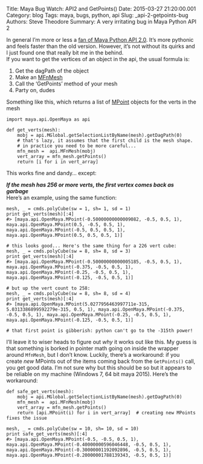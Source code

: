Title: Maya Bug Watch: API2 and GetPoints()
Date: 2015-03-27 21:20:00.001
Category: blog
Tags: maya, bugs, python, api
Slug: _api-2-getpoints-bug
Authors: Steve Theodore
Summary: A very irritating bug in Maya Python API 2

In general I’m more or less a [fan of Maya Python API 2.0](http://techartsurvival.blogspot.com/2014/12/all-we-are-saying-is-give-api-20-chance.html). It’s more pythonic and feels faster than the old version. However, it’s not without its quirks and I just found one that really bit me in the behind.  
If you want to get the vertices of an object in the api, the usual formula is:  

  1. Get the dagPath of the object
  2. Make an [MFnMesh](http://help.autodesk.com/view/MAYAUL/2015/ENU/?guid=__py_ref_class_open_maya_1_1_m_fn_mesh_html)
  3. Call the ‘GetPoints’ method of your mesh
  4. Party on, dudes

Something like this, which returns a list of [MPoint](http://help.autodesk.com/view/MAYAUL/2015/ENU/?guid=__py_ref_class_open_maya_1_1_m_point_html) objects for the verts in the mesh  
    
    
    import maya.api.OpenMaya as api  
      
    def get_verts(mesh):  
        mobj = api.MGlobal.getSelectionListByName(mesh).getDagPath(0)  
        # that's lazy, it assumes that the first child is the mesh shape.  
        # in practice you need to be more careful...  
        mfn_mesh =  api.MFnMesh(mobj)  
        vert_array = mfn_mesh.getPoints()  
        return [i for i in vert_array]  
    

This works fine and dandy… except:  

_**If the mesh has 256 or more verts, the first vertex comes back as garbage**_  
Here’s an example, using the same function:  

    
    mesh, _ = cmds.polyCube(sw = 1, sh= 1, sd = 1)  
    print get_verts(mesh)[:4]  
    #> [maya.api.OpenMaya.MPoint(-0.50000000000009082, -0.5, 0.5, 1), maya.api.OpenMaya.MPoint(0.5, -0.5, 0.5, 1), maya.api.OpenMaya.MPoint(-0.5, 0.5, 0.5, 1), maya.api.OpenMaya.MPoint(0.5, 0.5, 0.5, 1)]  
      
    # this looks good... Here's the same thing for a 226 vert cube:  
    mesh, _ = cmds.polyCube(sw = 8, sh= 8, sd = 3)  
    print get_verts(mesh)[:4]  
    #> [maya.api.OpenMaya.MPoint(-0.50000000000005185, -0.5, 0.5, 1), maya.api.OpenMaya.MPoint(-0.375, -0.5, 0.5, 1), maya.api.OpenMaya.MPoint(-0.25, -0.5, 0.5, 1), maya.api.OpenMaya.MPoint(-0.125, -0.5, 0.5, 1)]  
      
    # but up the vert count to 258:  
    mesh, _ = cmds.polyCube(sw = 8, sh= 8, sd = 4)  
    print get_verts(mesh)[:4]  
    #> [maya.api.OpenMaya.MPoint(5.0277956463997711e-315, 5.0313386899592279e-315, 0.5, 1), maya.api.OpenMaya.MPoint(-0.375, -0.5, 0.5, 1), maya.api.OpenMaya.MPoint(-0.25, -0.5, 0.5, 1), maya.api.OpenMaya.MPoint(-0.125, -0.5, 0.5, 1)]  
      
    # that first point is gibberish: python can't go to the -315th power!  
    

I’ll leave it to wiser heads to figure out _why_ it works out like this. My guess is that something is borked in pointer math going on inside the wrapper around `MfnMesh`, but I don’t know. Luckily, there’s a workaround: if you create _new_ MPoints out of the items coming back from the `GetPoints()` call, you get good data. I’m not sure why but this should be so but it appears to be reliable on my machine (Windows 7, 64 bit maya 2015). Here’s the workaround:  
    
    
    def safe_get_verts(mesh):  
        mobj = api.MGlobal.getSelectionListByName(mesh).getDagPath(0)  
        mfn_mesh =  api.MFnMesh(mobj)  
        vert_array = mfn_mesh.getPoints()  
        return [api.MPoint(i) for i in vert_array]  # creating new MPoints fixes the issue  
      
    mesh, _ = cmds.polyCube(sw = 10, sh= 10, sd = 10)  
    print safe_get_verts(mesh)[:4]  
    #> [maya.api.OpenMaya.MPoint(-0.5, -0.5, 0.5, 1), maya.api.OpenMaya.MPoint(-0.40000000596046448, -0.5, 0.5, 1), maya.api.OpenMaya.MPoint(-0.30000001192092896, -0.5, 0.5, 1), maya.api.OpenMaya.MPoint(-0.20000001788139343, -0.5, 0.5, 1)]  
    

